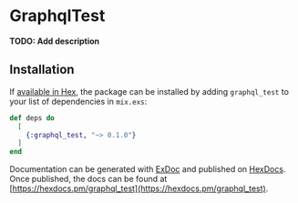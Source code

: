 # GraphqlTest

**TODO: Add description**

## Installation

If [available in Hex](https://hex.pm/docs/publish), the package can be installed
by adding `graphql_test` to your list of dependencies in `mix.exs`:

```elixir
def deps do
  [
    {:graphql_test, "~> 0.1.0"}
  ]
end
```

Documentation can be generated with [ExDoc](https://github.com/elixir-lang/ex_doc)
and published on [HexDocs](https://hexdocs.pm). Once published, the docs can
be found at [https://hexdocs.pm/graphql_test](https://hexdocs.pm/graphql_test).

